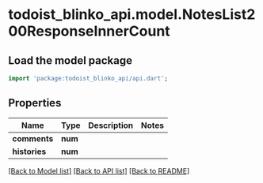 # todoist_blinko_api.model.NotesList200ResponseInnerCount

## Load the model package
```dart
import 'package:todoist_blinko_api/api.dart';
```

## Properties
Name | Type | Description | Notes
------------ | ------------- | ------------- | -------------
**comments** | **num** |  | 
**histories** | **num** |  | 

[[Back to Model list]](../README.md#documentation-for-models) [[Back to API list]](../README.md#documentation-for-api-endpoints) [[Back to README]](../README.md)


